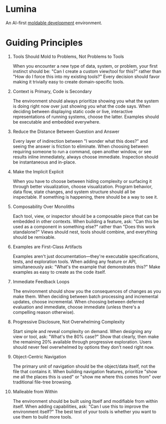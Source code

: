 # Lumina

An AI-first [moldable development](https://moldabledevelopment.com/) environment.

# Guiding Principles

1. Tools Should Mold to Problems, Not Problems to Tools

    When you encounter a new type of data, system, or problem, your first instinct should be: "Can I create a custom view/tool for this?" rather than "How do I force this into my existing tools?" Every decision should favor making it trivially easy to create domain-specific tools.

2. Context is Primary, Code is Secondary

    The environment should always prioritize showing you what the system is doing right now over just showing you what the code says. When deciding between displaying static code or live, interactive representations of running systems, choose the latter. Examples should be executable and embedded everywhere.

3. Reduce the Distance Between Question and Answer

    Every layer of indirection between "I wonder what this does?" and seeing the answer is friction to eliminate. When choosing between requiring someone to run a command, open another window, or see results inline immediately, always choose immediate. Inspection should be instantaneous and in-place.

4. Make the Implicit Explicit

    When you have to choose between hiding complexity or surfacing it through better visualization, choose visualization. Program behavior, data flow, state changes, and system structure should all be inspectable. If something is happening, there should be a way to see it.

5. Composability Over Monoliths

    Each tool, view, or inspector should be a composable piece that can be embedded in other contexts. When building a feature, ask: "Can this be used as a component in something else?" rather than "Does this work standalone?" Views should nest, tools should combine, and everything should be remixable.

6. Examples are First-Class Artifacts

    Examples aren't just documentation—they're executable specifications, tests, and exploration tools. When adding any feature or API, simultaneously ask: "What's the example that demonstrates this?" Make examples as easy to create as the code itself.

7. Immediate Feedback Loops

    The environment should show you the consequences of changes as you make them. When deciding between batch processing and incremental updates, choose incremental. When choosing between deferred evaluation and immediate, choose immediate (unless there's a compelling reason otherwise).

8. Progressive Disclosure, Not Overwhelming Complexity

    Start simple and reveal complexity on demand. When designing any view or tool, ask: "What's the 80% case?" Show that clearly, then make the remaining 20% available through progressive exploration. Users should never feel overwhelmed by options they don't need right now.

9. Object-Centric Navigation

    The primary unit of navigation should be the object/data itself, not the file that contains it. When building navigation features, prioritize "show me all the places this is used" or "show me where this comes from" over traditional file-tree browsing.

10. Malleable from Within

    The environment should be built using itself and modifiable from within itself. When adding capabilities, ask: "Can I use this to improve the environment itself?" The best test of your tools is whether you want to use them to build more tools.
